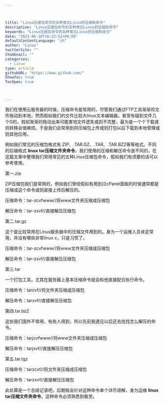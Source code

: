 ```yaml
---



title: "Linux压缩包命令的五种常见Linux的压缩和命令"
description: "Linux压缩包命令的五种常见Linux的压缩和命令"
keywords: "Linux压缩包命令的五种常见Linux的压缩和命令"
date: "2023-06-18T16:22:52+08:00"
defaultContentLanguage: "zh"
author: "Linux"
twitterSite: ""
thumbnail: ""
categories:
  - Linux
type: article
githubURL: "https://www.github.com/"
ShowToc: true
TocOpen: true



---
```


我们在使用云服务器的时侯，压缩命令是常用的，尽管我们通过FTP工具渐渐将文件拖动到本地，然而假如我们的文件比较大linux文本编辑器，甚至有碰到文件几个G的，假如渐渐的拖动出来可能害怕文件遗失或则不完整，最为是一个个下载或则转移会很麻烦。于是我们会常用到将压缩包上传或则打包以后下载到本地管理或则其他应用。

例如我们常见的压缩包格式有.ZIP、.TAR.GZ、.TAR、.TAR.BZ2等等格式。不同的后缀格式 **linux tar压缩文件夹命令**，我们使用的压缩和解压命令是不同的，在这篇文章中整理我们常用常见的五种Linux压缩包命令，假如我们有须要的话可以参考使用。

第一.zip

ZIP压缩包我们是常用的，例如我们曾经假如有用到过cPanel面板的时侯通常都是压缩成这个命令或则直接上传后解压的。

压缩命令：tar-zcvfwww//将www文件夹压缩成压缩包

解压命令：tar-zxvf//直接解压压缩包

第二.tar.gz

这个是比较常用在Linux服务器中的压缩文件用到的。身为一个运维人员肯定常用，并没有哪些非常linux c，只是习惯了。

压缩命令：tar-zcvfwww//将www文件夹压缩成压缩包

解压命令：tar-zxvf//直接解压压缩包

第三.tar

一个打包工具，尤其在服务器上基本压缩命令就会和他直接配合执行命令。

压缩命令：tarcvf//将文件夹压缩成压缩包

解压命令：tarxvf//直接解压压缩包

第四.tar.bz2

这些我们国外不常用，有些人用到，所以先前我遇见以后还去找找怎么解压的命令。

压缩命令：tarjcvfwww//将www文件夹压缩成压缩包

解压命令：tarjxvf//直接解压压缩包

第五.tar.tgz

压缩命令：tarzcvf//将文件夹压缩成压缩包

解压命令：tarzxvf//直接解压压缩包

此处算是一个总结记录吧，后期我会针对这种命令单个详尽讲解，身为运维 **linux tar压缩文件夹命令**，这种命令必须熟悉到极至。